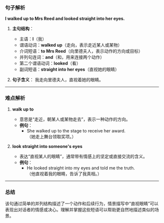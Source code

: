 ### 句子解析

**I walked up to Mrs Reed and looked straight into her eyes.**

1. **主句结构**：
   - 主语：**I**（我）
   - 谓语动词：**walked up**（走向，表示走近某人或某物）
   - 介词短语：**to Mrs Reed**（向里德夫人，表示动作的方向或目标）
   - 并列句连词：**and**（和，用来连接两个动作）
   - 第二个谓语动词：**looked**（看）
   - 副词短语：**straight into her eyes**（直视她的眼睛）

2. **句子含义**：
   我走向里德夫人，直视着她的眼睛。

---

### 难点解析

1. **walk up to**  
   - 意思是“走近，朝某人或某物走去”，表示一种动作的方向。
   - **例句**：
     - She walked up to the stage to receive her award.  
       （她走上舞台领取奖项。）

2. **look straight into someone's eyes**  
   - 表达“直视某人的眼睛”，通常带有情感上的坚定或直接交流的含义。
   - **例句**：
     - He looked straight into my eyes and told me the truth.  
       （他直视着我的眼睛，告诉了我真相。）

---

### 总结
该句通过简单的并列结构描述了一个动作和后续行为，情景描写中“直视眼睛”可以表现出对话者的情感或决心。理解并掌握这些短语可以帮助更自然地描述类似的场景。